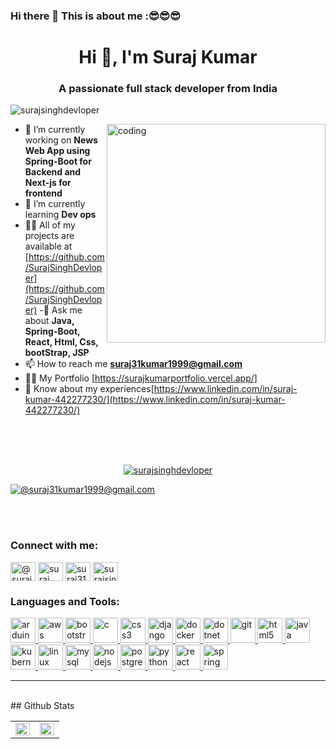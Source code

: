 ### Hi there 👋 This is about me :😎😎😎
<h1 align="center">Hi 👋, I'm Suraj Kumar</h1>
<h3 align="center">A passionate full stack  developer from India</h3>

<p align="left">
  <img
    src="https://komarev.com/ghpvc/?username=surajsinghdevloper&label=Profile%200views&color=0e75b6&style=flat"
    alt="surajsinghdevloper"
  />
</p>

<img
  align="right"
  alt="coding"
  width="350"
  src="https://camo.githubusercontent.com/cae12fddd9d6982901d82580bdf321d81fb299141098ca1c2d4891870827bf17/68747470733a2f2f6d69726f2e6d656469756d2e636f6d2f6d61782f313336302f302a37513379765349765f7430696f4a2d5a2e676966"
/>

- 🔭 I’m currently working on **News Web App using Spring-Boot for Backend and Next-js for frontend** 
- 🌱 I’m currently learning **Dev ops** 
- 👨‍💻 All of my projects are available at [https://github.com/SurajSinghDevloper](https://github.com/SurajSinghDevloper) 
-💬 Ask me about **Java, Spring-Boot, React, Html, Css, bootStrap, JSP** 
- 📫 How to reach me **suraj31kumar1999@gmail.com**
- 🧑‍💼 My Portfolio [https://surajkumarportfolio.vercel.app/]
- 📄 Know about my experiences[https://www.linkedin.com/in/suraj-kumar-442277230/](https://www.linkedin.com/in/suraj-kumar-442277230/)
<br />
<br />
<br />
<div align="center">
  <p align="center">
    <a href="https://github.com/ryo-ma/github-profile-trophy"
      ><img
        src="https://github-profile-trophy.vercel.app/?username=surajsinghdevloper"
        alt="surajsinghdevloper"
    /></a>
  </p>

  <p align="left">
    <a href="https://twitter.com/suraj31kumar191" target="blank"
      ><img
        src="https://img.shields.io/twitter/follow/@suraj31kumar191?logo=twitter&style=for-the-badge"
        alt="@suraj31kumar1999@gmail.com"
    /></a>
  </p>
</div>
<br />
<br />
<h3 align="left">Connect with me:</h3>
<p align="left">
  <a href="https://twitter.com/@suraj31kumar191" target="blank"
    ><img
      align="center"
      src="https://image.pngaaa.com/974/580974-small.png"
      alt="@suraj31kumar191"
      height="30"
      width="40"
  /></a>
  <a href="https://linkedin.com/in/suraj kumar" target="blank"
    ><img
      align="center"
      src="https://image.pngaaa.com/156/1816156-small.png"
      alt="suraj kumar"
      height="30"
      width="40"
  /></a>
  <a href="https://fb.com/suraj31kumar" target="blank"
    ><img
      align="center"
      src="https://image.pngaaa.com/511/222511-small.png"
      alt="suraj31kumar"
      height="30"
      width="40"
  /></a>
  <a href="https://instagram.com/surajsinghtrippy" target="blank"
    ><img
      align="center"
      src="https://image.pngaaa.com/188/77188-small.png"
      alt="surajsinghtrippy"
      height="30"
      width="40"
  /></a>
</p>

<h3 align="left">Languages and Tools:</h3>
<p align="left">
  <a href="https://www.arduino.cc/" target="_blank" rel="noreferrer">
    <img
      src="https://cdn.worldvectorlogo.com/logos/arduino-1.svg"
      alt="arduino"
      width="40"
      height="40"
    />
  </a>
  <a href="https://aws.amazon.com" target="_blank" rel="noreferrer">
    <img
      src="https://image.pngaaa.com/256/4527256-small.png"
      alt="aws"
      width="40"
      height="40"
    />
  </a>
  <a href="https://getbootstrap.com" target="_blank" rel="noreferrer">
    <img
      src="https://image.pngaaa.com/772/3801772-small.png"
      alt="bootstrap"
      width="40"
      height="40"
    />
  </a>
  <a href="https://www.cprogramming.com/" target="_blank" rel="noreferrer">
    <img
      src="https://image.pngaaa.com/466/2317466-small.png"
      alt="c"
      width="40"
      height="40"
    />
  </a>
  <a href="https://www.w3schools.com/css/" target="_blank" rel="noreferrer">
    <img
      src="https://image.pngaaa.com/310/3920310-small.png"
      alt="css3"
      width="40"
      height="40"
    />
  </a>
  <a href="https://www.djangoproject.com/" target="_blank" rel="noreferrer">
    <img
      src="https://cdn.worldvectorlogo.com/logos/django.svg"
      alt="django"
      width="40"
      height="40"
    />
  </a>
  <a href="https://www.docker.com/" target="_blank" rel="noreferrer">
    <img
      src="https://image.pngaaa.com/434/8579434-small.png"
      alt="docker"
      width="40"
      height="40"
    />
  </a>
  <a href="https://dotnet.microsoft.com/" target="_blank" rel="noreferrer">
    <img
      src="https://image.pngaaa.com/98/4840098-small.png"
      alt="dotnet"
      width="40"
      height="40"
    />
  </a>
  <a href="https://git-scm.com/" target="_blank" rel="noreferrer">
    <img
      src="https://www.vectorlogo.zone/logos/git-scm/git-scm-icon.svg"
      alt="git"
      width="40"
      height="40"
    />
  </a>
  <a href="https://www.w3.org/html/" target="_blank" rel="noreferrer">
    <img
      src="https://image.pngaaa.com/940/4178940-small.png"
      alt="html5"
      width="40"
      height="40"
    />
  </a>
  <a href="https://www.java.com" target="_blank" rel="noreferrer">
    <img
      src="https://image.pngaaa.com/517/2459517-small.png"
      alt="java"
      width="40"
      height="40"
    />
  </a>
  <a href="https://kubernetes.io" target="_blank" rel="noreferrer">
    <img
      src="https://www.vectorlogo.zone/logos/kubernetes/kubernetes-icon.svg"
      alt="kubernetes"
      width="40"
      height="40"
    />
  </a>
  <a href="https://www.linux.org/" target="_blank" rel="noreferrer">
    <img
      src="https://image.pngaaa.com/284/1969284-small.png"
      alt="linux"
      width="40"
      height="40"
    />
  </a>
  <a href="https://www.mysql.com/" target="_blank" rel="noreferrer">
    <img
      src="https://image.pngaaa.com/128/2969128-small.png"
      alt="mysql"
      width="40"
      height="40"
    />
  </a>
  <a href="https://nodejs.org" target="_blank" rel="noreferrer">
    <img
      src="https://image.pngaaa.com/706/4725706-small.png"
      alt="nodejs"
      width="40"
      height="40"
    />
  </a>
  <a href="https://www.postgresql.org" target="_blank" rel="noreferrer">
    <img
      src="https://image.pngaaa.com/997/6889997-small.png"
      alt="postgresql"
      width="40"
      height="40"
    />
  </a>
  <a href="https://www.python.org" target="_blank" rel="noreferrer">
    <img
      src="https://image.pngaaa.com/313/3594313-small.png"
      alt="python"
      width="40"
      height="40"
    />
  </a>
  <a href="https://reactjs.org/" target="_blank" rel="noreferrer">
    <img
      src="https://image.pngaaa.com/900/2507900-small.png"
      alt="react"
      width="40"
      height="40"
    />
  </a>
  <a href="https://spring.io/" target="_blank" rel="noreferrer">
    <img
      src="https://www.vectorlogo.zone/logos/springio/springio-icon.svg"
      alt="spring"
      width="40"
      height="40"
    />
  </a>
</p>
<hr />
<br />
## Github Stats  
<table><tr><td valign="top" width="50%">

<img src="https://github-readme-stats.vercel.app/api?username=surajsinghdevloper&show_icons=true&count_private=true&hide_border=true" align="left" style="width: 100%" />

</td><td valign="top" width="50%">

<img src="https://github-readme-stats.vercel.app/api/top-langs/?username=surajsinghdevloper&hide_border=true&layout=compact" align="left" style="width: 100%" />

</td></tr></table>  



<br />

